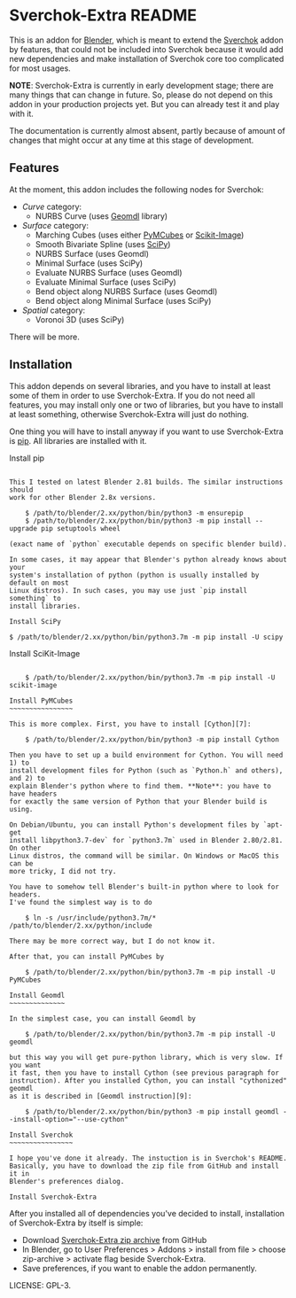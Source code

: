 Sverchok-Extra README
=====================

This is an addon for [Blender][1], which is meant to extend the [Sverchok][2]
addon by features, that could not be included into Sverchok because it would
add new dependencies and make installation of Sverchok core too complicated for
most usages.

**NOTE**: Sverchok-Extra is currently in early development stage; there are
many things that can change in future. So, please do not depend on this addon
in your production projects yet. But you can already test it and play with it.

The documentation is currently almost absent, partly because of amount of
changes that might occur at any time at this stage of development.

Features
--------

At the moment, this addon includes the following nodes for Sverchok:

* *Curve* category:
  * NURBS Curve (uses [Geomdl][3] library)
* *Surface* category:
  * Marching Cubes (uses either [PyMCubes][8] or [Scikit-Image][5])
  * Smooth Bivariate Spline (uses [SciPy][4])
  * NURBS Surface (uses Geomdl)
  * Minimal Surface (uses SciPy)
  * Evaluate NURBS Surface (uses Geomdl)
  * Evaluate Minimal Surface (uses SciPy)
  * Bend object along NURBS Surface (uses Geomdl)
  * Bend object along Minimal Surface (uses SciPy)
* *Spatial* category:
  * Voronoi 3D (uses SciPy)

There will be more.

Installation
------------

This addon depends on several libraries, and you have to install at least some
of them in order to use Sverchok-Extra. If you do not need all features, you
may install only one or two of libraries, but you have to install at least
something, otherwise Sverchok-Extra will just do nothing.

One thing you will have to install anyway if you want to use Sverchok-Extra is
[pip][6]. All libraries are installed with it.

Install pip
~~~~~~~~~~~

This I tested on latest Blender 2.81 builds. The similar instructions should
work for other Blender 2.8x versions.

    $ /path/to/blender/2.xx/python/bin/python3 -m ensurepip
    $ /path/to/blender/2.xx/python/bin/python3 -m pip install --upgrade pip setuptools wheel

(exact name of `python` executable depends on specific blender build).

In some cases, it may appear that Blender's python already knows about your
system's installation of python (python is usually installed by default on most
Linux distros). In such cases, you may use just `pip install something` to
install libraries.

Install SciPy
~~~~~~~~~~~~~

    $ /path/to/blender/2.xx/python/bin/python3.7m -m pip install -U scipy

Install SciKit-Image
~~~~~~~~~~~~~~~~~~~~

    $ /path/to/blender/2.xx/python/bin/python3.7m -m pip install -U scikit-image

Install PyMCubes
~~~~~~~~~~~~~~~~

This is more complex. First, you have to install [Cython][7]:

    $ /path/to/blender/2.xx/python/bin/python3 -m pip install Cython

Then you have to set up a build environment for Cython. You will need 1) to
install development files for Python (such as `Python.h` and others), and 2) to
explain Blender's python where to find them. **Note**: you have to have headers
for exactly the same version of Python that your Blender build is using.

On Debian/Ubuntu, you can install Python's development files by `apt-get
install libpython3.7-dev` for `python3.7m` used in Blender 2.80/2.81. On other
Linux distros, the command will be similar. On Windows or MacOS this can be
more tricky, I did not try.

You have to somehow tell Blender's built-in python where to look for headers.
I've found the simplest way is to do

    $ ln -s /usr/include/python3.7m/* /path/to/blender/2.xx/python/include

There may be more correct way, but I do not know it.

After that, you can install PyMCubes by

    $ /path/to/blender/2.xx/python/bin/python3.7m -m pip install -U PyMCubes

Install Geomdl
~~~~~~~~~~~~~~

In the simplest case, you can install Geomdl by

    $ /path/to/blender/2.xx/python/bin/python3.7m -m pip install -U geomdl

but this way you will get pure-python library, which is very slow. If you want
it fast, then you have to install Cython (see previous paragraph for
instruction). After you installed Cython, you can install "cythonized" geomdl
as it is described in [Geomdl instruction][9]:

    $ /path/to/blender/2.xx/python/bin/python3 -m pip install geomdl --install-option="--use-cython"

Install Sverchok
~~~~~~~~~~~~~~~~

I hope you've done it already. The instuction is in Sverchok's README.
Basically, you have to download the zip file from GitHub and install it in
Blender's preferences dialog.

Install Sverchok-Extra
~~~~~~~~~~~~~~~~~~~~~~

After you installed all of dependencies you've decided to install, installation
of Sverchok-Extra by itself is simple:

* Download [Sverchok-Extra zip archive][10] from GitHub
* In Blender, go to User Preferences > Addons > install from file > choose
  zip-archive > activate flag beside Sverchok-Extra.
* Save preferences, if you want to enable the addon permanently.

LICENSE: GPL-3.

[1]: http://blender.org
[2]: https://github.com/nortikin/sverchok
[3]: https://onurraufbingol.com/NURBS-Python/
[4]: https://scipy.org/
[5]: https://scikit-image.org/
[6]: https://pypi.org/project/pip/
[7]: https://cython.org/
[8]: https://github.com/pmneila/PyMCubes
[9]: https://nurbs-python.readthedocs.io/en/latest/install.html
[10]: https://github.com/portnov/sverchok-extra/archive/master.zip

